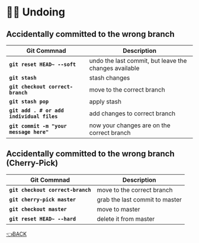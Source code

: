 # :man_facepalming: Undoing

## Accidentally committed to the wrong branch

Git Commnad 	        		  		    | Description
------------------------------------------- | ---------------
**`git reset HEAD~ --soft`** 			  	| undo the last commit, but leave the changes available
**`git stash`** 						  	| stash changes
**`git checkout correct-branch`** 	  	    | move to the correct branch
**`git stash pop`** 					  	| apply stash
**`git add . # or add individual files`**   | add changes to correct branch
**`git commit -m "your message here"`** 	| now your changes are on the correct branch

## Accidentally committed to the wrong branch (Cherry-Pick) 

Git Commnad 	                        	| Description
------------------------------------------- | ---------------
**`git checkout correct-branch`**        	| move to the correct branch
**`git cherry-pick master`**		        | grab the last commit to master
**`git checkout master`**	  				| move to master
**`git reset HEAD~ --hard`**				| delete it from master

[:point_left:BACK](../README.md)
